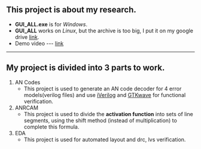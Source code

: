 ## This project is about my research.
* **GUI_ALL.exe** is for *Windows*.
* **GUI_ALL** works on *Linux*, but the archive is too big, I put it on my google drive [link](https://drive.google.com/).
* Demo video --- [link](https://youtu.be/kXfVsiijhno)
---
## My project is divided into 3 parts to work.
1. AN Codes
	* This project is used to generate an AN code decoder for 4 error models(verilog files) and use [iVerilog](http://iverilog.icarus.com/) and [GTKwave](http://gtkwave.sourceforge.net/) for functional verification.
2. ANRCAM
	* This project is used to divide the **activation function** into sets of line segments, using the shift method (instead of multiplication) to complete this formula.
3. EDA
	* This project is used for automated layout and drc, lvs verification.
